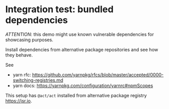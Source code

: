 # Integration test: bundled dependencies

*ATTENTION*: this demo might use known vulnerable dependencies for showcasing purposes.

Install dependencies from alternative package repositories and see how they behave.

See
- yarn rfc: <https://github.com/yarnpkg/rfcs/blob/master/accepted/0000-switching-registries.md>  
- yarn docs: <https://yarnpkg.com/configuration/yarnrc#npmScopes>

This setup has `@act/act` installed from alternative package registry <https://jsr.io>.
